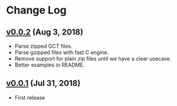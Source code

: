 # Change Log

## [v0.0.2](https://pypi.org/project/dataframer/0.0.2/) (Aug 3, 2018)

* Parse zipped GCT files.
* Parse gzipped files with fast C engine.
* Remove support for plain zip files until we have a clear usecase.
* Better examples in README.

## [v0.0.1](https://pypi.org/project/dataframer/0.0.1/) (Jul 31, 2018)

* First release